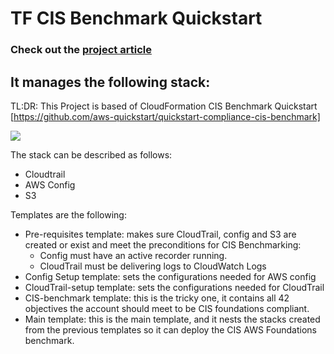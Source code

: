 # TF CIS Benchmark Quickstart

### Check out the [project article](https://deliveroo.engineering/2020/01/02/CloudFormation-To-Terraform.html) 

## It manages the following stack:

TL:DR: This Project is based of CloudFormation CIS Benchmark Quickstart [https://github.com/aws-quickstart/quickstart-compliance-cis-benchmark]

![](https://camo.githubusercontent.com/f600ecf22ac9fbac422f02251f3910f9636e5376/68747470733a2f2f64302e6177737374617469632e636f6d2f706172746e65722d6e6574776f726b2f517569636b53746172742f646174617368656574732f717569636b73746172742d6172636869746563747572652d666f722d6369732d62656e63686d61726b2d6f6e2d6177732e706e67)

The stack can be described as follows:

- Cloudtrail
- AWS Config
- S3

Templates are the following:

- Pre-requisites template: makes sure CloudTrail, config and S3 are created or exist and meet the preconditions for CIS Benchmarking:
    -   Config must have an active recorder running.
    -   CloudTrail must be delivering logs to CloudWatch Logs
- Config Setup template: sets the configurations needed for AWS config
- CloudTrail-setup template: sets the configurations needed for CloudTrail
- CIS-benchmark template: this is the tricky one, it contains all 42 objectives the account should meet to be CIS foundations compliant.
- Main template: this is the main template, and it nests the stacks created from the previous templates so it can deploy the CIS AWS Foundations benchmark.

